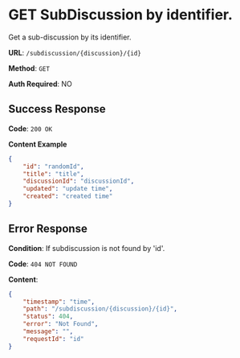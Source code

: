 # GET SubDiscussion by identifier.

Get a sub-discussion by its identifier.

**URL**: `/subdiscussion/{discussion}/{id}`

**Method**: `GET`

**Auth Required**: NO

## Success Response

**Code**: `200 OK`

**Content Example**

```json
{
    "id": "randomId",
    "title": "title",
    "discussionId": "discussionId",
    "updated": "update time",
    "created": "created time"
}
```

## Error Response

**Condition**: If subdiscussion is not found by 'id'.

**Code**: `404 NOT FOUND`

**Content**:

```json
{
    "timestamp": "time",
    "path": "/subdiscussion/{discussion}/{id}",
    "status": 404,
    "error": "Not Found",
    "message": "",
    "requestId": "id"
}
```
